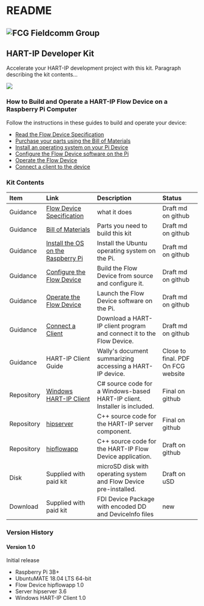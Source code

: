 # README

## ![FCG](https://avatars0.githubusercontent.com/u/26013747?s=100&v=4) Fieldcomm Group

## HART-IP Developer Kit

Accelerate your HART-IP development project with this kit. Paragraph describing the kit contents…

![](https://github.com/FieldCommGroup/HART-IP-Developer-Kit/blob/master/media/IMG_1950-cropped-1.png)

### How to Build and Operate a HART-IP Flow Device on a Raspberry Pi Computer

Follow the instructions in these guides to build and operate your device:

* [Read the Flow Device Specification](https://github.com/FieldCommGroup/HART-IP-Developer-Kit/blob/master/doc/HART-IP%20FlowDevice%20Spec.md)
* [Purchase your parts using the Bill of Materials](https://github.com/FieldCommGroup/HART-IP-Developer-Kit/blob/master/doc/Bill%20of%20Materials.md)
* [Install an operating system on your Pi Device](https://github.com/FieldCommGroup/HART-IP-Developer-Kit/blob/master/doc/Install%20OS.md)
* [Configure the Flow Device software on the Pi](https://github.com/FieldCommGroup/HART-IP-Developer-Kit/blob/master/doc/Configure%20the%20Flow%20Device.md)
* [Operate the Flow Device](https://github.com/FieldCommGroup/HART-IP-Developer-Kit/blob/master/doc/Operate%20the%20Flow%20Device.md)
* [Connect a client to the device](https://github.com/FieldCommGroup/HART-IP-Developer-Kit/blob/master/doc/Connect%20a%20Client.md)

### Kit Contents

| **Item** | **Link** | **Description** | **Status** |
| :--- | :--- | :--- | :--- |
| Guidance | [Flow Device Specification](https://github.com/FieldCommGroup/HART-IP-Developer-Kit/blob/master/doc/hart-ip-flowdevice-spec.md) | what it does | Draft md on github |
| Guidance | [Bill of Materials](https://github.com/FieldCommGroup/HART-IP-Developer-Kit/blob/master/doc/Bill%20of%20Materials.md) | Parts you need to build this kit | Draft md on github |
| Guidance | [Install the OS on the Raspberry Pi](https://github.com/FieldCommGroup/HART-IP-Developer-Kit/blob/master/doc/Install%20OS.md) | Install the Ubuntu operating system on the Pi. | Draft md on github |
| Guidance | [Configure the Flow Device](https://github.com/FieldCommGroup/HART-IP-Developer-Kit/blob/master/doc/Configure%20the%20Flow%20Device.md) | Build the Flow Device from source and configure it. | Draft md on github |
| Guidance | [Operate the Flow Device](https://github.com/FieldCommGroup/HART-IP-Developer-Kit/blob/master/doc/Operate%20the%20Flow%20Device.md) | Launch the Flow Device software on the Pi. | Draft md on github |
| Guidance | [Connect a Client](https://github.com/FieldCommGroup/HART-IP-Developer-Kit/blob/master/doc/Connect%20a%20Client.md) | Download a HART-IP client program and connect it to the Flow Device. | Draft md on github |
| Guidance | HART-IP Client Guide | Wally's document summarizing accessing a HART-IP device. | Close to final.  PDF  On FCG website |
| Repository | [Windows HART-IP Client](https://github.com/FieldCommGroup/WindowsHartIpClient) | C\# source code for a Windows-based HART-IP client.  Installer is included. | Final on github |
| Repository | [hipserver](https://github.com/FieldCommGroup/hipserver) | C++ source code for the HART-IP server component. | Final on github |
| Repository | [hipflowapp](https://github.com/FieldCommGroup/hipflowapp) | C++ source code for the HART-IP Flow Device application. | Draft on github |
| Disk | Supplied with paid kit | microSD disk with operating system and Flow Device pre-installed. | Draft on uSD |
| Download | Supplied with paid kit | FDI Device Package with encoded DD and DeviceInfo files | new |

### Version History

#### Version 1.0

Initial release

* Raspberry Pi 3B+
* UbuntuMATE 18.04 LTS 64-bit
* Flow Device hipflowapp 1.0
* Server hipserver 3.6
* Windows HART-IP Client 1.0



